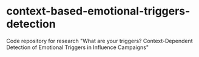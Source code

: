# context-based-emotional-triggers-detection

Code repository for research "What are your triggers? Context-Dependent Detection of Emotional Triggers in Influence Campaigns"
